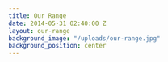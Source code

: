 ```yaml
---
title: Our Range
date: 2014-05-31 02:40:00 Z
layout: our-range
background_image: "/uploads/our-range.jpg"
background_position: center
---
```


